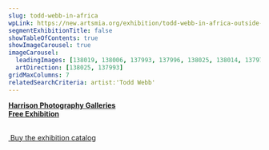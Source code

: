 ```yaml
---
slug: todd-webb-in-africa
wpLink: https://new.artsmia.org/exhibition/todd-webb-in-africa-outside-the-frame
segmentExhibitionTitle: false
showTableOfContents: true
showImageCarousel: true
imageCarousel:
  leadingImages: [138019, 138006, 137993, 137996, 138025, 138014, 137973, 138116, 137961]
  artDirection: [138025, 137993]
gridMaxColumns: 7
relatedSearchCriteria: artist:'Todd Webb'
---
```



<a href="https://new.artsmia.org/exhibition/todd-webb-in-africa-outside-the-frame" class="hover:underline"><strong>Harrison Photography Galleries</strong><br />
<strong>Free Exhibition</strong></a>
<br /><br />

<a href="https://shop.artsmia.org/products/toddwebbinafrica" class="hover:underline">
<img src="https://cdn.shopify.com/s/files/1/2315/6715/products/ToddWebbinAfricaBG_1600x.jpg?v=1611250608" alt="" />
Buy the exhibition catalog
</a>
